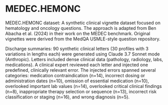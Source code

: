 # MEDEC.HEMONC
MEDEC.HEMONC dataset: A synthetic clinical vignette dataset focused on hematology and oncology questions. The approach is adapted from Ben Abacha et al. (2024) in their work on the MEDEC benchmark. Original vignettes were derived from the MedQA USMLE-style question repository.

Discharge summaries: 90 synthetic clinical letters (30 profiles with 3 variations in lengths each) were generated using Claude 3.7 Sonnet mode (Anthropic). Letters included dense clinical data (pathology, radiology, labs, medications). A clinical expert reviewed each letter and injected one predefined, clinically relevant error. The injected errors spanned several categories: medication contraindication (n=14), incorrect dosing or administration dates (n=10), omission of essential medication (n=10), overlooked important lab values (n=14), overlooked critical clinical findings (n=8), inappropriate therapy selection or sequence (n=13), incorrect risk classification or staging (n=16), and wrong diagnosis (n=5). 
